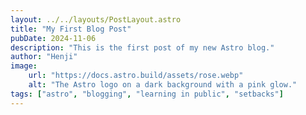 ```yaml
---
layout: ../../layouts/PostLayout.astro
title: "My First Blog Post"
pubDate: 2024-11-06
description: "This is the first post of my new Astro blog."
author: "Henji"
image:
    url: "https://docs.astro.build/assets/rose.webp"
    alt: "The Astro logo on a dark background with a pink glow."
tags: ["astro", "blogging", "learning in public", "setbacks"]
---
```

